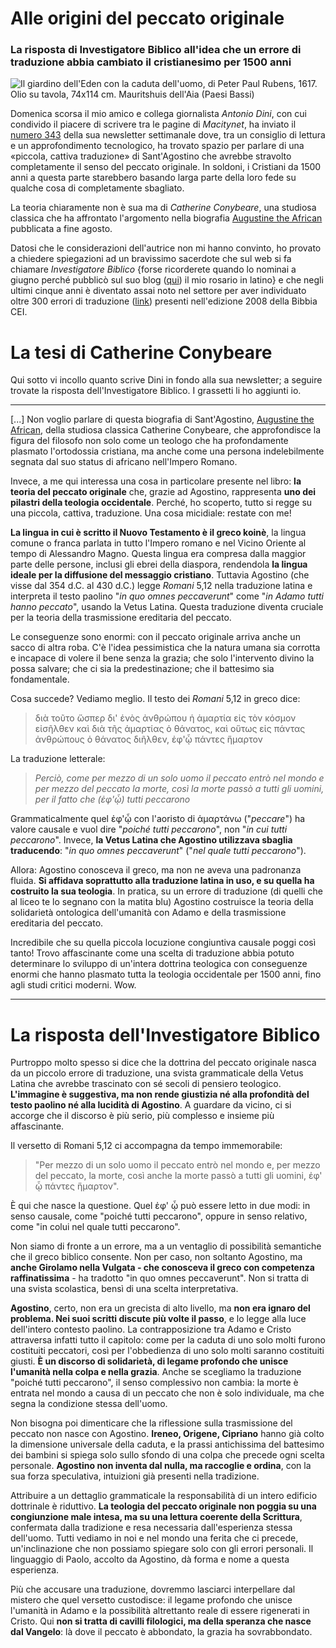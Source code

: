 # Alle origini del peccato originale

### La risposta di Investigatore Biblico all'idea che un errore di traduzione abbia cambiato il cristianesimo per 1500 anni

![Il giardino dell'Eden con la caduta dell'uomo, di Peter Paul Rubens, 1617. Olio su tavola, 74x114 cm. Mauritshuis dell'Aia (Paesi Bassi)](peccato-originale-rubens.jpg)

Domenica scorsa il mio amico e collega giornalista *Antonio Dini*, con cui condivido il piacere di scrivere tra le pagine di *Macitynet*, ha inviato il [numero 343](https://antoniodini.com/weekly/343/) della sua newsletter settimanale dove, tra un consiglio di lettura e un approfondimento tecnologico, ha trovato spazio per parlare di una «piccola, cattiva traduzione» di Sant'Agostino che avrebbe stravolto completamente il senso del peccato originale. In soldoni, i Cristiani da 1500 anni a questa parte starebbero basando larga parte della loro fede su qualche cosa di completamente sbagliato.

La teoria chiaramente non è sua ma di *Catherine Conybeare*, una studiosa classica che ha affrontato l'argomento nella biografia [Augustine the African](https://amzn.to/4nXXPLB) pubblicata a fine agosto.

Datosi che le considerazioni dell'autrice non mi hanno convinto, ho provato a chiedere spiegazioni ad un bravissimo sacerdote che sul web si fa chiamare *Investigatore Biblico* {forse ricorderete quando lo nominai a giugno perché pubblicò sul suo blog ([qui](https://investigatorebiblico.wordpress.com/2025/06/02/il-rosario-latino-un-respiro-tra-terra-e-cielo-nel-ritmo-antico-della-preghiera-di-ib/)) il mio rosario in latino} e che negli ultimi cinque anni è diventato assai noto nel settore per aver individuato oltre 300 errori di traduzione ([link](https://investigatorebiblico.wordpress.com/category/traduzioni-errate-cei-2008/)) presenti nell'edizione 2008 della Bibbia CEI.

# La tesi di Catherine Conybeare

Qui sotto vi incollo quanto scrive Dini in fondo alla sua newsletter; a seguire trovate la risposta dell'Investigatore Biblico. I grassetti li ho aggiunti io.

---

[...] Non voglio parlare di questa biografia di Sant'Agostino, [Augustine the African](https://amzn.to/4nXXPLB), della studiosa classica Catherine Conybeare, che approfondisce la figura del filosofo non solo come un teologo che ha profondamente plasmato l'ortodossia cristiana, ma anche come una persona indelebilmente segnata dal suo status di africano nell'Impero Romano.

Invece, a me qui interessa una cosa in particolare presente nel libro: **la teoria del peccato originale** che, grazie ad Agostino, rappresenta **uno dei pilastri della teologia occidentale**. Perché, ho scoperto, tutto si regge su una piccola, cattiva, traduzione. Una cosa micidiale: restate con me!

**La lingua in cui è scritto il Nuovo Testamento è il greco koinè**, la lingua comune o franca parlata in tutto l'Impero romano e nel Vicino Oriente al tempo di Alessandro Magno. Questa lingua era compresa dalla maggior parte delle persone, inclusi gli ebrei della diaspora, rendendola **la lingua ideale per la diffusione del messaggio cristiano**. Tuttavia Agostino (che visse dal 354 d.C. al 430 d.C.) legge _Romani_ 5,12 nella traduzione latina e interpreta il testo paolino "_in quo omnes peccaverunt_" come "_in Adamo tutti hanno peccato_", usando la Vetus Latina. Questa traduzione diventa cruciale per la teoria della trasmissione ereditaria del peccato.

Le conseguenze sono enormi: con il peccato originale arriva anche un sacco di altra roba. C'è l'idea pessimistica che la natura umana sia corrotta e incapace di volere il bene senza la grazia; che solo l'intervento divino la possa salvare; che ci sia la predestinazione; che il battesimo sia fondamentale.

Cosa succede? Vediamo meglio. Il testo dei _Romani_ 5,12 in greco dice:

> διὰ τοῦτο ὥσπερ δι' ἑνὸς ἀνθρώπου ἡ ἁμαρτία εἰς τὸν κόσμον εἰσῆλθεν καὶ διὰ τῆς ἁμαρτίας ὁ θάνατος, καὶ οὕτως εἰς πάντας ἀνθρώπους ὁ θάνατος διῆλθεν, ἐφ'ᾧ πάντες ἥμαρτον

La traduzione letterale:

> _Perciò, come per mezzo di un solo uomo il peccato entrò nel mondo e per mezzo del peccato la morte, così la morte passò a tutti gli uomini, per il fatto che (ἐφ'ᾧ) tutti peccarono_

Grammaticalmente quel ἐφ'ᾧ con l'aoristo di ἁμαρτάνω ("_peccare_") ha valore causale e vuol dire "_poiché tutti peccarono_", non "_in cui tutti peccarono_". Invece, **la Vetus Latina che Agostino utilizzava sbaglia traducendo**: "_in quo omnes peccaverunt_" ("_nel quale tutti peccarono_").

Allora: Agostino conosceva il greco, ma non ne aveva una padronanza fluida. **Si affidava soprattutto alla traduzione latina in uso, e su quella ha costruito la sua teologia**. In pratica, su un errore di traduzione (di quelli che al liceo te lo segnano con la matita blu) Agostino costruisce la teoria della solidarietà ontologica dell'umanità con Adamo e della trasmissione ereditaria del peccato.

Incredibile che su quella piccola locuzione congiuntiva causale poggi così tanto! Trovo affascinante come una scelta di traduzione abbia potuto determinare lo sviluppo di un'intera dottrina teologica con conseguenze enormi che hanno plasmato tutta la teologia occidentale per 1500 anni, fino agli studi critici moderni. Wow.

---

# La risposta dell'Investigatore Biblico

Purtroppo molto spesso si dice che la dottrina del peccato originale nasca da un piccolo errore di traduzione, una svista grammaticale della Vetus Latina che avrebbe trascinato con sé secoli di pensiero teologico. **L'immagine è suggestiva, ma non rende giustizia né alla profondità del testo paolino né alla lucidità di Agostino**. A guardare da vicino, ci si accorge che il discorso è più serio, più complesso e insieme più affascinante.

Il versetto di Romani 5,12 ci accompagna da tempo immemorabile:

> "Per mezzo di un solo uomo il peccato entrò nel mondo e, per mezzo del peccato, la morte, così anche la morte passò a tutti gli uomini, ἐφ' ᾧ πάντες ἥμαρτον".

È qui che nasce la questione. Quel ἐφ' ᾧ può essere letto in due modi: in senso causale, come "poiché tutti peccarono", oppure in senso relativo, come "in colui nel quale tutti peccarono".

Non siamo di fronte a un errore, ma a un ventaglio di possibilità semantiche che il greco biblico consente. Non per caso, non soltanto Agostino, ma **anche Girolamo nella Vulgata - che conosceva il greco con competenza raffinatissima** - ha tradotto "in quo omnes peccaverunt". Non si tratta di una svista scolastica, bensì di una scelta interpretativa.

**Agostino**, certo, non era un grecista di alto livello, ma **non era ignaro del problema. Nei suoi scritti discute più volte il passo**, e lo legge alla luce dell'intero contesto paolino. La contrapposizione tra Adamo e Cristo attraversa infatti tutto il capitolo: come per la caduta di uno solo molti furono costituiti peccatori, così per l'obbedienza di uno solo molti saranno costituiti giusti. **È un discorso di solidarietà, di legame profondo che unisce l'umanità nella colpa e nella grazia**. Anche se scegliamo la traduzione "poiché tutti peccarono", il senso complessivo non cambia: la morte è entrata nel mondo a causa di un peccato che non è solo individuale, ma che segna la condizione stessa dell'uomo.

Non bisogna poi dimenticare che la riflessione sulla trasmissione del peccato non nasce con Agostino. **Ireneo, Origene, Cipriano** hanno già colto la dimensione universale della caduta, e la prassi antichissima del battesimo dei bambini si spiega solo sullo sfondo di una colpa che precede ogni scelta personale. **Agostino non inventa dal nulla, ma raccoglie e ordina**, con la sua forza speculativa, intuizioni già presenti nella tradizione.

Attribuire a un dettaglio grammaticale la responsabilità di un intero edificio dottrinale è riduttivo. **La teologia del peccato originale non poggia su una congiunzione male intesa, ma su una lettura coerente della Scrittura**, confermata dalla tradizione e resa necessaria dall'esperienza stessa dell'uomo. Tutti vediamo in noi e nel mondo una ferita che ci precede, un'inclinazione che non possiamo spiegare solo con gli errori personali. Il linguaggio di Paolo, accolto da Agostino, dà forma e nome a questa esperienza.

Più che accusare una traduzione, dovremmo lasciarci interpellare dal mistero che quel versetto custodisce: il legame profondo che unisce l'umanità in Adamo e la possibilità altrettanto reale di essere rigenerati in Cristo. Qui **non si tratta di cavilli filologici, ma della speranza che nasce dal Vangelo**: là dove il peccato è abbondato, la grazia ha sovrabbondato.